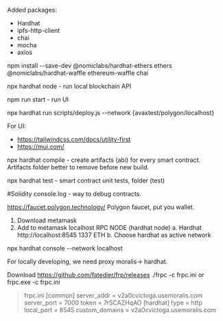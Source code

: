Added packages:
- Hardhat
- ipfs-http-client
- chai
- mocha
- axios

npm install --save-dev @nomiclabs/hardhat-ethers ethers @nomiclabs/hardhat-waffle ethereum-waffle chai

npx hardhat node - run local blockchain API

npm run start - run UI

npx hardhat run scripts/deploy.js --network {avaxtest/polygon/localhost}



For UI:
- https://tailwindcss.com/docs/utility-first
- https://mui.com/


npx hardhat compile - create artifacts (abi) for every smart contract. Artifacts folder better to remove before new build.

npx hardhat test  - smart contract unit tests, folder (test)




#Solidity console.log - way to debug contracts.

https://faucet.polygon.technology/
Polygon faucet, put you wallet.

1. Download metamask
2. Add to metamask localhost RPC NODE (hardhat node)
    a. Hardhat http://localhost:8545  1337 ETH
    b. Choose hardhat as active network

npx hardhat console --network localhost

For locally developing, we need proxy moralis-> hardhat.



Download https://github.com/fatedier/frp/releases
./frpc -c frpc.ini
or 
frpc.exe -c frpc.ini

>frpc.ini
[common]
  server_addr = v2a0cvictoga.usemoralis.com
  server_port = 7000
  token = 7rSCAZHqAO
[hardhat]
  type = http
  local_port = 8545
  custom_domains = v2a0cvictoga.usemoralis.com
